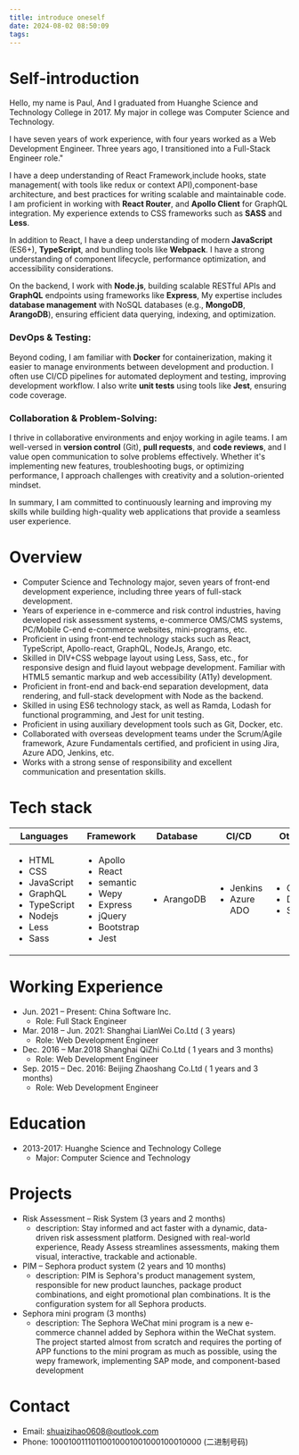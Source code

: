 ```yaml
---
title: introduce oneself
date: 2024-08-02 08:50:09
tags:
---
```


# Self-introduction

Hello, my name is Paul, And I graduated from Huanghe Science and Technology College in 2017. My major in college was Computer Science and Technology.

I have seven years of work experience, with four years worked as a Web Development Engineer. Three years ago, I transitioned into a Full-Stack Engineer role."

I have a deep understanding of React Framework,include hooks, state management( with tools like redux or context API),component-base architecture, and best practices for writing scalable and maintainable code. I am proficient in working with **React Router**, and **Apollo Client** for GraphQL integration. My experience extends to CSS frameworks such as **SASS** and **Less**.

In addition to React, I have a deep understanding of modern **JavaScript** (ES6+), **TypeScript**, and bundling tools like **Webpack**. I have a strong understanding of component lifecycle, performance optimization, and accessibility considerations.

On the backend, I work with **Node.js**, building scalable RESTful APIs and **GraphQL** endpoints using frameworks like **Express**, My expertise includes **database management** with NoSQL databases (e.g., **MongoDB**, **ArangoDB**), ensuring efficient data querying, indexing, and optimization.

### DevOps & Testing:

Beyond coding, I am familiar with **Docker** for containerization, making it easier to manage environments between development and production. I often use CI/CD pipelines for automated deployment and testing, improving development workflow. I also write **unit tests** using tools like **Jest**, ensuring code coverage.

### Collaboration & Problem-Solving:

I thrive in collaborative environments and enjoy working in agile teams. I am well-versed in **version control** (Git), **pull requests**, and **code reviews**, and I value open communication to solve problems effectively. Whether it's implementing new features, troubleshooting bugs, or optimizing performance, I approach challenges with creativity and a solution-oriented mindset.

In summary, I am committed to continuously learning and improving my skills while building high-quality web applications that provide a seamless user experience.

# Overview

- Computer Science and Technology major, seven years of front-end development experience, including three years of full-stack development.
- Years of experience in e-commerce and risk control industries, having developed risk assessment systems, e-commerce OMS/CMS systems, PC/Mobile C-end e-commerce websites, mini-programs, etc.
- Proficient in using front-end technology stacks such as React, TypeScript, Apollo-react, GraphQL, NodeJs, Arango, etc.
- Skilled in DIV+CSS webpage layout using Less, Sass, etc., for responsive design and fluid layout webpage development. Familiar with HTML5 semantic markup and web accessibility (A11y) development.
- Proficient in front-end and back-end separation development, data rendering, and full-stack development with Node as the backend.
- Skilled in using ES6 technology stack, as well as Ramda, Lodash for functional programming, and Jest for unit testing.
- Proficient in using auxiliary development tools such as Git, Docker, etc.
- Collaborated with overseas development teams under the Scrum/Agile framework, Azure Fundamentals certified, and proficient in using Jira, Azure ADO, Jenkins, etc.
- Works with a strong sense of responsibility and excellent communication and presentation skills.

# Tech stack

| Languages                                                                                                                                | Framework                                                                                                                          | Database                   | CI/CD                                       | Others                                             |
| ---------------------------------------------------------------------------------------------------------------------------------------- | ---------------------------------------------------------------------------------------------------------------------------------- | -------------------------- | ------------------------------------------- | -------------------------------------------------- |
| <ul><li>HTML</li><li> CSS</li><li> JavaScript</li><li> GraphQL</li><li> TypeScript</li><li> Nodejs</li><li> Less</li><li> Sass</li></ul> | <ul><li>Apollo</li><li>React</li><li>semantic</li><li>Wepy</li><li>Express</li><li>jQuery</li><li>Bootstrap</li><li>Jest</li></ul> | <ul><li>ArangoDB</li></ul> | <ul><li>Jenkins</li><li>Azure ADO</li></ul> | <ul><li>Git</li><li>Docker</li><li>Sonar</li></ul> |

# Working Experience

- Jun. 2021 – Present: China Software Inc.
  - Role: Full Stack Engineer
- Mar. 2018 – Jun. 2021: Shanghai LianWei Co.Ltd ( 3 years)
  - Role: Web Development Engineer
- Dec. 2016 – Mar.2018 Shanghai QiZhi Co.Ltd ( 1 years and 3 months)
  - Role: Web Development Engineer
- Sep. 2015 – Dec. 2016: Beijing Zhaoshang Co.Ltd ( 1 years and 3 months)
  - Role: Web Development Engineer

# Education

- 2013-2017: Huanghe Science and Technology College
  - Major: Computer Science and Technology

# Projects

- Risk Assessment – Risk System (3 years and 2 months)
  - description: Stay informed and act faster with a dynamic, data-driven risk assessment platform. Designed with real-world experience, Ready Assess streamlines assessments, making them visual, interactive, trackable and actionable.
- PIM – Sephora product system (2 years and 10 months)
  - description: PIM is Sephora's product management system, responsible for new product launches, package product combinations, and eight promotional plan combinations. It is the configuration system for all Sephora products.
- Sephora mini program (3 months)
  - description: The Sephora WeChat mini program is a new e-commerce channel added by Sephora within the WeChat system. The project started almost from scratch and requires the porting of APP functions to the mini program as much as possible, using the wepy framework, implementing SAP mode, and component-based development

# Contact

- Email: <a href="mailto:shuaizihao0608@outlook.com">shuaizihao0608@outlook.com</a>
- Phone: 10001001110110010001001000100010000 (二进制号码)
